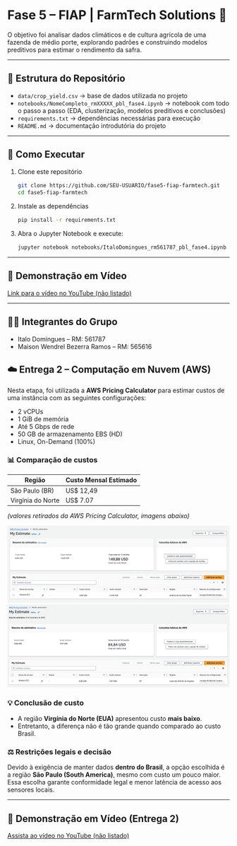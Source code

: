 # Fase 5 – FIAP | FarmTech Solutions 🌱

O objetivo foi analisar dados climáticos e de cultura agrícola de uma fazenda de médio porte, explorando padrões e construindo modelos preditivos para estimar o rendimento da safra.

---

## 📂 Estrutura do Repositório
- `data/crop_yield.csv` → base de dados utilizada no projeto
- `notebooks/NomeCompleto_rmXXXXX_pbl_fase4.ipynb` → notebook com todo o passo a passo (EDA, clusterização, modelos preditivos e conclusões)
- `requirements.txt` → dependências necessárias para execução
- `README.md` → documentação introdutória do projeto

---

## 🚀 Como Executar
1. Clone este repositório  
   ```bash
   git clone https://github.com/SEU-USUARIO/fase5-fiap-farmtech.git
   cd fase5-fiap-farmtech
   ```

2. Instale as dependências  
   ```bash
   pip install -r requirements.txt
   ```

3. Abra o Jupyter Notebook e execute:  
   ```bash
   jupyter notebook notebooks/ItaloDomingues_rm561787_pbl_fase4.ipynb
   ```

---

## 🎥 Demonstração em Vídeo
[Link para o vídeo no YouTube (não listado)](https://youtu.be/qkmm0qfMbco)

---

## 👨‍💻 Integrantes do Grupo
- Italo Domingues – RM: 561787
- Maison Wendrel Bezerra Ramos – RM: 565616

## ☁️ Entrega 2 – Computação em Nuvem (AWS)

Nesta etapa, foi utilizada a **AWS Pricing Calculator** para estimar custos de uma instância com as seguintes configurações:

- 2 vCPUs
- 1 GiB de memória
- Até 5 Gbps de rede
- 50 GB de armazenamento EBS (HD)
- Linux, On-Demand (100%)

### 📊 Comparação de custos

| Região              | Custo Mensal Estimado |
|---------------------|-----------------------|
| São Paulo (BR)      | US$ 12,49             |
| Virgínia do Norte   | US$ 7.07              |

*(valores retirados da AWS Pricing Calculator, imagens abaixo)*

![Print da calculadora AWS – São Paulo](data/sp.png)  
![Print da calculadora AWS – Virgínia do Norte](data/virginia.png)

### 💡 Conclusão de custo
- A região **Virgínia do Norte (EUA)** apresentou custo **mais baixo**.
- Entretanto, a diferença não é tão grande quando comparado ao custo Brasil.

### ⚖️ Restrições legais e decisão
Devido à exigência de manter dados **dentro do Brasil**, a opção escolhida é a região **São Paulo (South America)**, mesmo com custo um pouco maior.  
Essa escolha garante conformidade legal e menor latência de acesso aos sensores locais.

---

## 🎥 Demonstração em Vídeo (Entrega 2)
[Assista ao vídeo no YouTube (não listado)](https://youtu.be/Kr1-dgsiDvM)